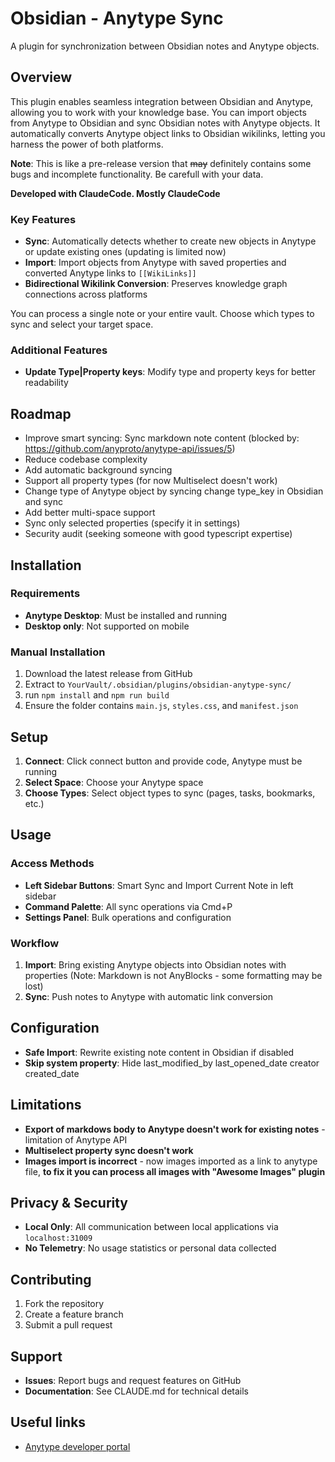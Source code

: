 # Obsidian - Anytype Sync

A plugin for synchronization between Obsidian notes and Anytype objects.

## Overview

This plugin enables seamless integration between Obsidian and Anytype, allowing you to work with your knowledge base. You can import objects from Anytype to Obsidian and sync Obsidian notes with Anytype objects. It automatically converts Anytype object links to Obsidian wikilinks, letting you harness the power of both platforms.

**Note**: This is like a pre-release version that ~~may~~ definitely contains some bugs and incomplete functionality. Be carefull with your data.

**Developed with ClaudeCode. Mostly ClaudeCode**

### Key Features

- **Sync**: Automatically detects whether to create new objects in Anytype or update existing ones (updating is limited now)
- **Import**: Import objects from Anytype with saved properties and converted Anytype links to `[[WikiLinks]]`
- **Bidirectional Wikilink Conversion**: Preserves knowledge graph connections across platforms

You can process a single note or your entire vault. Choose which types to sync and select your target space.

### Additional Features
- **Update Type|Property keys**: Modify type and property keys for better readability

## Roadmap

- Improve smart syncing: Sync markdown note content (blocked by: https://github.com/anyproto/anytype-api/issues/5)
- Reduce codebase complexity
- Add automatic background syncing
- Support all property types (for now Multiselect doesn't work)
- Change type of Anytype object by syncing change type_key in Obsidian and sync
- Add better multi-space support
- Sync only selected properties (specify it in settings)
- Security audit (seeking someone with good typescript expertise)

## Installation

### Requirements
- **Anytype Desktop**: Must be installed and running
- **Desktop only**: Not supported on mobile

<!-- ### From Obsidian Community Plugins (Recommended) -->
<!-- 1. Open Obsidian Settings -->
<!-- 2. Go to Community Plugins and disable Safe Mode -->
<!-- 3. Click Browse and search for "Anytype Sync" -->
<!-- 4. Install and enable the plugin -->

### Manual Installation
1. Download the latest release from GitHub
2. Extract to `YourVault/.obsidian/plugins/obsidian-anytype-sync/`
3. run `npm install` and `npm run build`
4. Ensure the folder contains `main.js`, `styles.css`, and `manifest.json`

## Setup

1. **Connect**: Click connect button and provide code, Anytype must be running
2. **Select Space**: Choose your Anytype space
3. **Choose Types**: Select object types to sync (pages, tasks, bookmarks, etc.)

## Usage

### Access Methods
- **Left Sidebar Buttons**: Smart Sync and Import Current Note in left sidebar
- **Command Palette**: All sync operations via Cmd+P
- **Settings Panel**: Bulk operations and configuration

### Workflow
1. **Import**: Bring existing Anytype objects into Obsidian notes with properties (Note: Markdown is not AnyBlocks - some formatting may be lost)
2. **Sync**: Push notes to Anytype with automatic link conversion

## Configuration

- **Safe Import**: Rewrite existing note content in Obsidian if disabled
- **Skip system property**: Hide last_modified_by last_opened_date creator created_date

## Limitations

- **Export of markdows body to Anytype doesn't work for existing notes** - limitation of Anytype API
- **Multiselect property sync doesn't work**
- **Images import is incorrect** - now images imported as a link to anytype file, **to fix it you can process all images with "Awesome Images" plugin**


## Privacy & Security

- **Local Only**: All communication between local applications via `localhost:31009`
- **No Telemetry**: No usage statistics or personal data collected


## Contributing

1. Fork the repository
2. Create a feature branch  
3. Submit a pull request


## Support

- **Issues**: Report bugs and request features on GitHub
- **Documentation**: See CLAUDE.md for technical details

## Useful links

- [Anytype developer portal](https://developers.anytype.io/)
